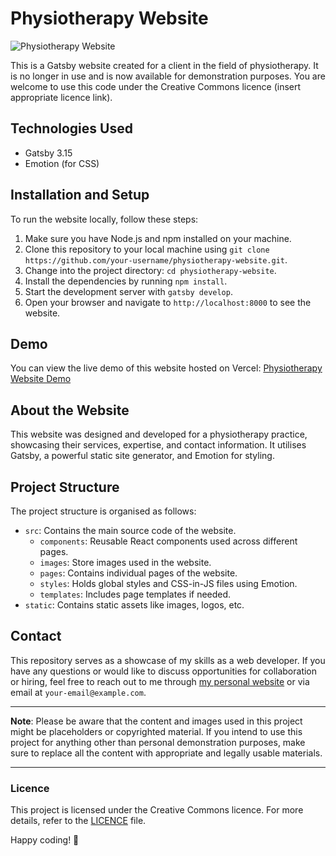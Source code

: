 # Physiotherapy Website 

![Physiotherapy Website](https://physiotherapy-single-page-site.vercel.app/)

This is a Gatsby website created for a client in the field of physiotherapy. It is no longer in use and is now available for demonstration purposes. You are welcome to use this code under the Creative Commons licence (insert appropriate licence link).

## Technologies Used

- Gatsby 3.15
- Emotion (for CSS)

## Installation and Setup

To run the website locally, follow these steps:

1. Make sure you have Node.js and npm installed on your machine.
2. Clone this repository to your local machine using `git clone https://github.com/your-username/physiotherapy-website.git`.
3. Change into the project directory: `cd physiotherapy-website`.
4. Install the dependencies by running `npm install`.
5. Start the development server with `gatsby develop`.
6. Open your browser and navigate to `http://localhost:8000` to see the website.

## Demo

You can view the live demo of this website hosted on Vercel: [Physiotherapy Website Demo](https://physiotherapy-single-page-site.vercel.app/)

## About the Website

This website was designed and developed for a physiotherapy practice, showcasing their services, expertise, and contact information. It utilises Gatsby, a powerful static site generator, and Emotion for styling.

## Project Structure

The project structure is organised as follows:

- `src`: Contains the main source code of the website.
  - `components`: Reusable React components used across different pages.
  - `images`: Store images used in the website.
  - `pages`: Contains individual pages of the website.
  - `styles`: Holds global styles and CSS-in-JS files using Emotion.
  - `templates`: Includes page templates if needed.
- `static`: Contains static assets like images, logos, etc.

## Contact

This repository serves as a showcase of my skills as a web developer. If you have any questions or would like to discuss opportunities for collaboration or hiring, feel free to reach out to me through [my personal website](https://www.your-website.com) or via email at `your-email@example.com`.

---

**Note**: Please be aware that the content and images used in this project might be placeholders or copyrighted material. If you intend to use this project for anything other than personal demonstration purposes, make sure to replace all the content with appropriate and legally usable materials.

---

### Licence

This project is licensed under the Creative Commons licence. For more details, refer to the [LICENCE](LICENCE) file.

Happy coding! 🚀
